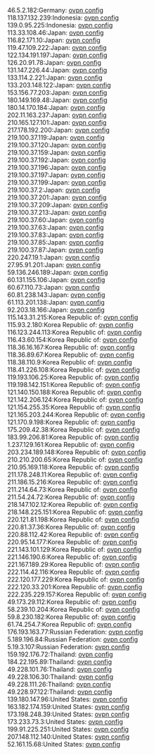 46.5.2.182:Germany: [ovpn config](vpn/46_5_2_182.ovpn)  
118.137.132.239:Indonesia: [ovpn config](vpn/118_137_132_239.ovpn)  
139.0.95.225:Indonesia: [ovpn config](vpn/139_0_95_225.ovpn)  
113.33.108.46:Japan: [ovpn config](vpn/113_33_108_46.ovpn)  
116.82.171.10:Japan: [ovpn config](vpn/116_82_171_10.ovpn)  
119.47.109.222:Japan: [ovpn config](vpn/119_47_109_222.ovpn)  
122.134.191.197:Japan: [ovpn config](vpn/122_134_191_197.ovpn)  
126.20.91.78:Japan: [ovpn config](vpn/126_20_91_78.ovpn)  
131.147.226.44:Japan: [ovpn config](vpn/131_147_226_44.ovpn)  
133.114.2.221:Japan: [ovpn config](vpn/133_114_2_221.ovpn)  
133.203.148.122:Japan: [ovpn config](vpn/133_203_148_122.ovpn)  
153.156.77.203:Japan: [ovpn config](vpn/153_156_77_203.ovpn)  
180.149.169.48:Japan: [ovpn config](vpn/180_149_169_48.ovpn)  
180.14.170.184:Japan: [ovpn config](vpn/180_14_170_184.ovpn)  
202.11.163.237:Japan: [ovpn config](vpn/202_11_163_237.ovpn)  
210.165.127.101:Japan: [ovpn config](vpn/210_165_127_101.ovpn)  
217.178.192.200:Japan: [ovpn config](vpn/217_178_192_200.ovpn)  
219.100.37.119:Japan: [ovpn config](vpn/219_100_37_119.ovpn)  
219.100.37.120:Japan: [ovpn config](vpn/219_100_37_120.ovpn)  
219.100.37.159:Japan: [ovpn config](vpn/219_100_37_159.ovpn)  
219.100.37.192:Japan: [ovpn config](vpn/219_100_37_192.ovpn)  
219.100.37.196:Japan: [ovpn config](vpn/219_100_37_196.ovpn)  
219.100.37.197:Japan: [ovpn config](vpn/219_100_37_197.ovpn)  
219.100.37.199:Japan: [ovpn config](vpn/219_100_37_199.ovpn)  
219.100.37.2:Japan: [ovpn config](vpn/219_100_37_2.ovpn)  
219.100.37.201:Japan: [ovpn config](vpn/219_100_37_201.ovpn)  
219.100.37.209:Japan: [ovpn config](vpn/219_100_37_209.ovpn)  
219.100.37.213:Japan: [ovpn config](vpn/219_100_37_213.ovpn)  
219.100.37.60:Japan: [ovpn config](vpn/219_100_37_60.ovpn)  
219.100.37.63:Japan: [ovpn config](vpn/219_100_37_63.ovpn)  
219.100.37.83:Japan: [ovpn config](vpn/219_100_37_83.ovpn)  
219.100.37.85:Japan: [ovpn config](vpn/219_100_37_85.ovpn)  
219.100.37.87:Japan: [ovpn config](vpn/219_100_37_87.ovpn)  
220.247.19.1:Japan: [ovpn config](vpn/220_247_19_1.ovpn)  
27.95.91.201:Japan: [ovpn config](vpn/27_95_91_201.ovpn)  
59.136.246.189:Japan: [ovpn config](vpn/59_136_246_189.ovpn)  
60.131.155.106:Japan: [ovpn config](vpn/60_131_155_106.ovpn)  
60.67.110.73:Japan: [ovpn config](vpn/60_67_110_73.ovpn)  
60.81.238.143:Japan: [ovpn config](vpn/60_81_238_143.ovpn)  
61.113.201.138:Japan: [ovpn config](vpn/61_113_201_138.ovpn)  
92.203.18.166:Japan: [ovpn config](vpn/92_203_18_166.ovpn)  
115.143.31.215:Korea Republic of: [ovpn config](vpn/115_143_31_215.ovpn)  
115.93.2.180:Korea Republic of: [ovpn config](vpn/115_93_2_180.ovpn)  
116.123.244.113:Korea Republic of: [ovpn config](vpn/116_123_244_113.ovpn)  
116.43.60.154:Korea Republic of: [ovpn config](vpn/116_43_60_154.ovpn)  
118.36.16.167:Korea Republic of: [ovpn config](vpn/118_36_16_167.ovpn)  
118.36.89.67:Korea Republic of: [ovpn config](vpn/118_36_89_67.ovpn)  
118.38.110.9:Korea Republic of: [ovpn config](vpn/118_38_110_9.ovpn)  
118.41.226.108:Korea Republic of: [ovpn config](vpn/118_41_226_108.ovpn)  
119.193.106.25:Korea Republic of: [ovpn config](vpn/119_193_106_25.ovpn)  
119.198.142.151:Korea Republic of: [ovpn config](vpn/119_198_142_151.ovpn)  
121.140.150.188:Korea Republic of: [ovpn config](vpn/121_140_150_188.ovpn)  
121.142.206.124:Korea Republic of: [ovpn config](vpn/121_142_206_124.ovpn)  
121.154.255.35:Korea Republic of: [ovpn config](vpn/121_154_255_35.ovpn)  
121.165.203.244:Korea Republic of: [ovpn config](vpn/121_165_203_244.ovpn)  
121.170.9.198:Korea Republic of: [ovpn config](vpn/121_170_9_198.ovpn)  
175.209.42.38:Korea Republic of: [ovpn config](vpn/175_209_42_38.ovpn)  
183.99.206.81:Korea Republic of: [ovpn config](vpn/183_99_206_81.ovpn)  
1.237.129.161:Korea Republic of: [ovpn config](vpn/1_237_129_161.ovpn)  
203.234.189.148:Korea Republic of: [ovpn config](vpn/203_234_189_148.ovpn)  
210.210.200.65:Korea Republic of: [ovpn config](vpn/210_210_200_65.ovpn)  
210.95.169.118:Korea Republic of: [ovpn config](vpn/210_95_169_118.ovpn)  
211.178.248.11:Korea Republic of: [ovpn config](vpn/211_178_248_11.ovpn)  
211.186.15.216:Korea Republic of: [ovpn config](vpn/211_186_15_216.ovpn)  
211.214.64.73:Korea Republic of: [ovpn config](vpn/211_214_64_73.ovpn)  
211.54.24.72:Korea Republic of: [ovpn config](vpn/211_54_24_72.ovpn)  
218.147.102.12:Korea Republic of: [ovpn config](vpn/218_147_102_12.ovpn)  
218.148.225.151:Korea Republic of: [ovpn config](vpn/218_148_225_151.ovpn)  
220.121.81.198:Korea Republic of: [ovpn config](vpn/220_121_81_198.ovpn)  
220.81.37.36:Korea Republic of: [ovpn config](vpn/220_81_37_36.ovpn)  
220.88.112.42:Korea Republic of: [ovpn config](vpn/220_88_112_42.ovpn)  
220.95.14.177:Korea Republic of: [ovpn config](vpn/220_95_14_177.ovpn)  
221.143.101.129:Korea Republic of: [ovpn config](vpn/221_143_101_129.ovpn)  
221.146.190.6:Korea Republic of: [ovpn config](vpn/221_146_190_6.ovpn)  
221.167.189.29:Korea Republic of: [ovpn config](vpn/221_167_189_29.ovpn)  
222.114.42.116:Korea Republic of: [ovpn config](vpn/222_114_42_116.ovpn)  
222.120.177.229:Korea Republic of: [ovpn config](vpn/222_120_177_229.ovpn)  
222.120.33.201:Korea Republic of: [ovpn config](vpn/222_120_33_201.ovpn)  
222.235.229.157:Korea Republic of: [ovpn config](vpn/222_235_229_157.ovpn)  
49.173.29.112:Korea Republic of: [ovpn config](vpn/49_173_29_112.ovpn)  
58.239.10.204:Korea Republic of: [ovpn config](vpn/58_239_10_204.ovpn)  
59.8.230.182:Korea Republic of: [ovpn config](vpn/59_8_230_182.ovpn)  
61.74.254.7:Korea Republic of: [ovpn config](vpn/61_74_254_7.ovpn)  
176.193.163.77:Russian Federation: [ovpn config](vpn/176_193_163_77.ovpn)  
5.189.196.84:Russian Federation: [ovpn config](vpn/5_189_196_84.ovpn)  
5.19.3.107:Russian Federation: [ovpn config](vpn/5_19_3_107.ovpn)  
159.192.176.72:Thailand: [ovpn config](vpn/159_192_176_72.ovpn)  
184.22.195.89:Thailand: [ovpn config](vpn/184_22_195_89.ovpn)  
49.228.101.76:Thailand: [ovpn config](vpn/49_228_101_76.ovpn)  
49.228.106.30:Thailand: [ovpn config](vpn/49_228_106_30.ovpn)  
49.228.111.26:Thailand: [ovpn config](vpn/49_228_111_26.ovpn)  
49.228.97.122:Thailand: [ovpn config](vpn/49_228_97_122.ovpn)  
139.180.147.96:United States: [ovpn config](vpn/139_180_147_96.ovpn)  
163.182.174.159:United States: [ovpn config](vpn/163_182_174_159.ovpn)  
173.198.248.39:United States: [ovpn config](vpn/173_198_248_39.ovpn)  
173.233.73.3:United States: [ovpn config](vpn/173_233_73_3.ovpn)  
199.91.225.251:United States: [ovpn config](vpn/199_91_225_251.ovpn)  
207.148.112.140:United States: [ovpn config](vpn/207_148_112_140.ovpn)  
52.161.15.68:United States: [ovpn config](vpn/52_161_15_68.ovpn)  
